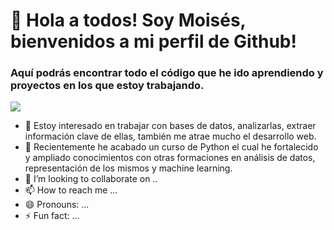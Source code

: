 # 👋 Hola a todos! Soy Moisés, bienvenidos a mi perfil de Github!
### Aquí podrás encontrar todo el código que he ido aprendiendo y proyectos en los que estoy trabajando.
  ![](https://www.ucatalunya.edu.co/img/blog/herramientas-de-analisis-de-datos.jpg)
- 👀 Estoy interesado en trabajar con bases de datos, analizarlas, extraer información clave de ellas, también me atrae mucho el desarrollo web.
- 🌱 Recientemente he acabado un curso de Python el cual he fortalecido y ampliado conocimientos con otras formaciones en análisis de datos, representación de los mismos y machine learning.
- 💞️ I’m looking to collaborate on ..
- 📫 How to reach me ...
- 😄 Pronouns: ...
- ⚡ Fun fact: ...

<!---
MiNSp4iN/MiNSp4iN is a ✨ special ✨ repository because its `README.md` (this file) appears on your GitHub profile.
You can click the Preview link to take a look at your changes.
--->

